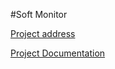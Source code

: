 #Soft Monitor

[Project address](https://mshaian.com)

[Project Documentation](https://mshaian.com/doc/soft_monitor/)
